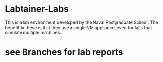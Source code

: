# Labtainer-Labs
This is a lab environment developed by the Naval Postgraduate School. The benefit to these is that they use a single VM appliance, even for labs that simulate multiple machines.


# see Branches for lab reports
